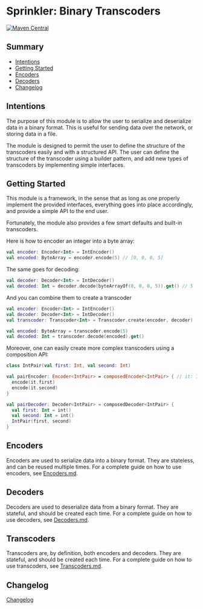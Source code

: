# Sprinkler: Binary Transcoders

[![Maven Central](https://img.shields.io/maven-central/v/com.black-kamelia.sprinkler/binary-transcoders)](https://central.sonatype.com/artifact/com.black-kamelia.sprinkler/binary-transcoders)

## Summary

- [Intentions](#intentions)
- [Getting Started](#getting-started)
- [Encoders](#encoders)
- [Decoders](#decoders)
- [Changelog](#changelog)

## Intentions

The purpose of this module is to allow the user to serialize and deserialize data in a binary format. 
This is useful for sending data over the network, or storing data in a file.

The module is designed to permit the user to define the structure of the transcoders easily and with a
structured API. The user can define the structure of the transcoder using a builder pattern,
and add new types of transcoders by implementing simple interfaces.

## Getting Started

This module is a framework, in the sense that as long as one properly implement the provided interfaces,
everything goes into place accordingly, and provide a simple API to the end user.

Fortunately, the module also provides a few smart defaults and built-in transcoders.

Here is how to encoder an integer into a byte array:

```kt
val encoder: Encoder<Int> = IntEncoder()
val encoded: ByteArray = encoder.encode(5) // [0, 0, 0, 5]
```

The same goes for decoding:

```kt
val decoder: Decoder<Int> = IntDecoder()
val decoded: Int = decoder.decode(byteArrayOf(0, 0, 0, 5)).get() // 5
```

And you can combine them to create a transcoder

```kt
val encoder: Encoder<Int> = IntEncoder()
val decoder: Decoder<Int> = IntDecoder()
val transcoder: Transcoder<Int> = Transcoder.create(encoder, decoder)

val encoded: ByteArray = transcoder.encode(5)
val decoded: Int = transcoder.decode(encoded).get()
```

Moreover, one can easily create more complex transcoders using a composition API:

```kt
class IntPair(val first: Int, val second: Int)

val pairEncoder: Encoder<IntPair> = composedEncoder<IntPair> { // it: IntPair
  encode(it.first)
  encode(it.second)
}

val pairDecoder: Decoder<IntPair> = composedDecoder<IntPair> {
  val first: Int = int()
  val second: Int = int()
  IntPair(first, second)
}
```

## Encoders

Encoders are used to serialize data into a binary format. They are stateless, and can be reused multiple times. For
a complete guide on how to use encoders, see [Encoders.md](Encoders.md).

## Decoders

Decoders are used to deserialize data from a binary format. They are stateful, and should be created each time.
For a complete guide on how to use decoders, see [Decoders.md](Decoders.md).

## Transcoders

Transcoders are, by definition, both encoders and decoders. They are stateful, and should be created each time.
For a complete guide on how to use transcoders, see [Transcoders.md](Transcoders.md).

## Changelog

[Changelog](CHANGELOG.md)
